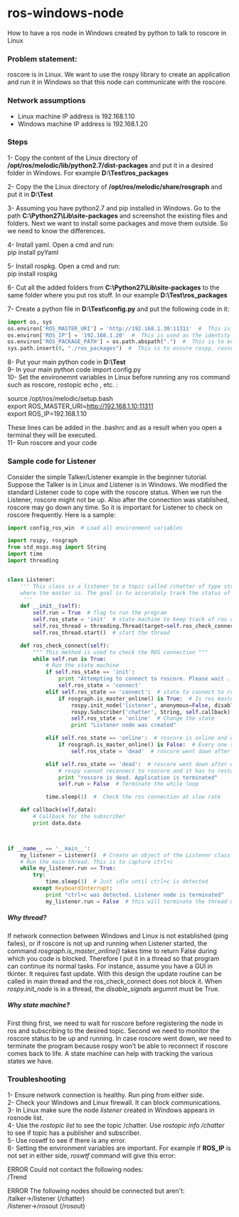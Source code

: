 # ros-windows-node
How to have a ros node in Windows created by python to talk to roscore in Linux

### Problem statement:  
roscore is in Linux. We want to use the rospy library to create an application and run it in Windows so that this node can communicate with the roscore.

### Network assumptions  
- Linux machine IP address is 192.168.1.10  
- Windows machine IP address is 192.168.1.20  

### Steps  
1- Copy the content of the Linux directory of **/opt/ros/melodic/lib/python2.7/dist-packages** and put it in a desired folder in Windows. For example **D:\Test\ros_packages**

2- Copy the the Linux directory of **/opt/ros/melodic/share/rosgraph** and put it in **D:\Test**  

3- Assuming you have python2.7 and pip installed in Windows. Go to the path **C:\Python27\Lib\site-packages** and screenshot the existing files and folders. Next we want to install some packages and move them outside. So we need to know the differences.

4- Install yaml. Open a cmd and run:  
pip install pyYaml

5- Install rospkg.  Open a cmd and run:  
pip install rospkg

6- Cut all the added folders from **C:\Python27\Lib\site-packages** to the same folder where you put ros stuff. In our example **D:\Test\ros_packages**

7- Create a python file in **D:\Test\config.py** and put the following code in it:
```python
import os, sys  
os.environ['ROS_MASTER_URI'] = 'http://192.168.1.30:11311'  #  This is to find ros master
os.environ['ROS_IP'] = '192.168.1.20'  #  This is used as the identity of the node in the ros network
os.environ['ROS_PACKAGE_PATH'] = os.path.abspath(".")  #  This is to ensure rosgraph is found
sys.path.insert(0, "./ros_packages")  #  This is to ensure rospy, rosnode , etc packages are found
```
  
8- Put your main python code in  **D:\Test**   
9- In your main python code import config.py   
10- Set the environemnt variables in Linux before running any ros command such as roscore, rostopic echo , etc. :

source /opt/ros/melodic/setup.bash   
export ROS_MASTER_URI=http://192.168.1.10:11311   
export ROS_IP=192.168.1.10   

These lines can be added in the .bashrc and as a result when you open a terminal they will be executed.  
11- Run roscore and your code  

### Sample code for Listener
Consider the simple Talker/Listener example in the beginner tutorial. Suppose the Talker is in Linux and Listener is in Windows. We modified the standard Listener code to cope with the roscore status. When we run the Listener, roscore might not be up. Also after the connection was stablished, roscore may go down any time. So it is important for Listener to check on roscore frequently. Here is a sample:
```python
import config_ros_win  # Load all environment variables

import rospy, rosgraph
from std_msgs.msg import String
import time
import threading


class Listener:
    ''' This class is a listener to a topic called /chatter of type string published by talker node from Linux
    where the master is. The goal is to accurately track the status of the roscore and respond appropriately.
     '''
    def __init__(self):
        self.run = True  # flag to run the program
        self.ros_state = 'init'  # state machine to keep track of ros connection
        self.ros_thread = threading.Thread(target=self.ros_check_connect, args=())  # thread to check ROS  
        self.ros_thread.start()  # start the thread

    def ros_check_connect(self):
        """ This method is used to check the ROS connection """
        while self.run is True:
            # Run the state machine
            if self.ros_state == 'init':
                print "Attempting to connect to roscore. Please wait ... "
                self.ros_state = 'connect'
            elif self.ros_state == 'connect':  # state to connect to ros master 
                if rosgraph.is_master_online() is True:  # Is ros master up and running?
                    rospy.init_node('listener', anonymous=False, disable_signals=True)  # Start the node
                    rospy.Subscriber('chatter', String, self.callback)  # subscribe to a topic called /chatter
                    self.ros_state = 'online'  # Change the state
                    print "Listener node was created"

            elif self.ros_state == 'online':  # roscore is online and we are connected to it
                if rosgraph.is_master_online() is False:  # Every one second check the ros master
                    self.ros_state = 'dead'  # roscore went down after initial connection 

            elif self.ros_state == 'dead':  # roscore went down after we connected to it.   
                # rospy cannot reconnect to roscore and it has to restart  
                print "roscore is dead. Application is terminated"
                self.run = False  # Terminate the while loop

            time.sleep(1)  #  Check the ros connection at slow rate

    def callback(self,data):
        # Callback for the subscriber
        print data.data



if __name__ == '__main__':
    my_listener = Listener()  # Create an object of the Listener class
    # Run the main thread. This is to capture ctrl+c
    while my_listener.run == True:
        try:
            time.sleep(1)  # Just idle until ctrl+c is detected
        except KeyboardInterrupt:
            print "ctrl+c was detected. Listener node is terminated"
            my_listener.run = False  # this will terminate the thread used for ros checking

```
##### Why thread?
If network connection between Windows and Linux is not established (ping failes), or if roscore is not up and running when Listener started, the command *rosgraph.is_master_online()* takes time to return False during which you code is blocked. Therefore I put it in a thread so that program can continue its normal tasks. For instance, assume you have a GUI in tkinter. It requires fast update. With this design the update routine can be called in main thread and the ros_check_connect does not block it. When *rospy.init_node* is in a thread, the *disable_signals* argumnt must be True.
##### Why state machine?
First thing first, we need to wait for roscore before registering the node in ros and subscribing to the desired topic. Second we need to monitor the roscore status to be up and running. In case roscore went down, we need to terminate the program because rospy won’t be able to reconnect if roscore comes back to life. A state machine can help with tracking the various states we have.

### Troubleshooting
1- Ensure network connection is healthy. Run ping from either side.  
2- Check your Windows and Linux firewall. It can block communications.  
3- In Linux make sure the node *listener* created in Windows appears in rosnode list.  
4- Use the *rostopic list* to see the topic /chatter. Use *rostopic info /chatter* to see if topic has a publisher and subscriber.  
5- Use roswtf to see if there is any error.    
6- Setting the environment variables are important. For example if **ROS_IP** is not set in either side, *roswtf* command will give this error:

ERROR Could not contact the following nodes:  
 /Trend  

ERROR The following nodes should be connected but aren't:  
  /talker->/listener (/chatter)  
  /listener->/rosout (/rosout)  



